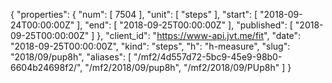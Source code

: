 {
  "properties": {
    "num": [
      7504
    ],
    "unit": [
      "steps"
    ],
    "start": [
      "2018-09-24T00:00:00Z"
    ],
    "end": [
      "2018-09-25T00:00:00Z"
    ],
    "published": [
      "2018-09-25T00:00:00Z"
    ]
  },
  "client_id": "https://www-api.jvt.me/fit",
  "date": "2018-09-25T00:00:00Z",
  "kind": "steps",
  "h": "h-measure",
  "slug": "2018/09/pup8h",
  "aliases": [
    "/mf2/4d557d72-5bc9-45e9-98b0-6604b24698f2/",
    "/mf2/2018/09/pup8h",
    "/mf2/2018/09/PUp8h"
  ]
}
